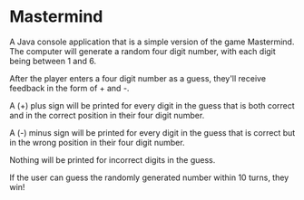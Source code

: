 # Mastermind

A Java console application that is a simple version of the game Mastermind. 
The computer will generate a random four digit number, with each digit being between 1 and 6. 

After the player enters a four digit number as a guess, they'll receive feedback in the form of + and -.

A (+) plus sign will be printed for every digit in the guess that is both correct and 
in the correct position in their four digit number. 

A (-) minus sign will be printed for every digit in the guess that is correct but in the wrong position
in their four digit number. 

Nothing will be printed for incorrect digits in the guess. 

If the user can guess the randomly generated number within 10 turns, they win!

